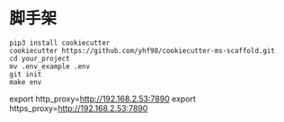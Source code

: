 # 脚手架
```
pip3 install cookiecutter
cookiecutter https://github.com/yhf98/cookiecutter-ms-scaffold.git
cd your_project
mv .env_example .env
git init
make env
```

export  http_proxy=http://192.168.2.53:7890
export  https_proxy=http://192.168.2.53:7890